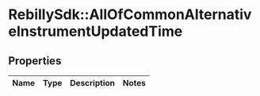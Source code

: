 # RebillySdk::AllOfCommonAlternativeInstrumentUpdatedTime

## Properties
Name | Type | Description | Notes
------------ | ------------- | ------------- | -------------

